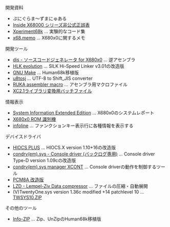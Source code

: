 開発資料
- ぷにぐらま～ずまにゅある
- [Inside X68000 シリーズ非公式正誤表](https://kg68k.github.io/InsideX68000-errata/)
- [Xperiment68k](https://github.com/kg68k/xperiment68k) ... 実験的なコード集
- [x68.memo](https://github.com/kg68k/x68.memo) ... X680x0に関するメモ

開発ツール
- [dis - ソースコードジェネレータ for X680x0](https://github.com/kg68k/dis) ... 逆アセンブラ
- [HLK evolution](https://github.com/kg68k/hlk-ev) ... SILK Hi-Speed Linker v3.01の改造版
- [GNU Make](https://github.com/kg68k/gnu-make-human68k) ... Human68k移植版
- [u8tosj](https://github.com/kg68k/u8tosj) ... UTF-8 to Shift_JIS converter
- [RUKA assembler macro](https://github.com/kg68k/ruka-macro) ... アセンブラ用マクロファイル
- [XC2.1ライブラリ変換用バッチファイル](https://github.com/kg68k/xc21-ltoa)

情報表示
- [System Information Extended Edition](https://github.com/kg68k/si-ee) ... X680x0のシステムレポート
- [X680x0 ROM 識別機](https://kg68k.github.io/x680x0-romid/)
- [infoline](https://github.com/kg68k/infoline) ... ファンクションキー表示行に各種情報を表示する

デバイスドライバ
- [HIOCS PLUS](https://github.com/kg68k/hiocs-plus) ... HIOCS.X version 1.10+16の改造版
- [condrv(em).sys - Console driver (バックログ専用)](https://github.com/kg68k/condrv)
  ... Console driver Type-D version 1.09cの改造版
- [condrv(em).sys manager XCONT](https://github.com/kg68k/condrv-xcont)
  ... Console driverの動作を制御するツール
- [PCM8A 改造版](https://github.com/kg68k/pcm8a)
- [LZD - Lempel-Ziv Data compressor](https://github.com/kg68k/lzd) ... ファイルの圧縮・自動展開
- (V)TwentyOne.sys version 1.36c modified +14 patchlevel 10 ...
  [TWSYS10.ZIP](https://kg68k.github.io/kg68k/arc/TWSYS10.ZIP)

その他のツール
- [Info-ZIP](https://github.com/kg68k/info-zip-human68k) ... Zip、UnZipのHuman68k移植版
